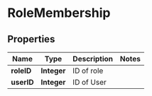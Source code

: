 

# RoleMembership

## Properties

Name | Type | Description | Notes
------------ | ------------- | ------------- | -------------
**roleID** | **Integer** | ID of role | 
**userID** | **Integer** | ID of User | 



